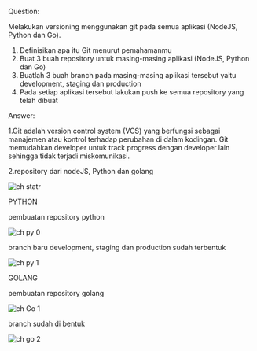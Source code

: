 Question:

Melakukan versioning menggunakan git pada semua aplikasi (NodeJS, Python dan Go).

1.  Definisikan apa itu Git menurut pemahamanmu
2. Buat 3 buah repository untuk masing-masing aplikasi (NodeJS, Python dan Go)
3. Buatlah 3 buah branch pada masing-masing aplikasi tersebut yaitu development, staging dan production
4. Pada setiap aplikasi tersebut lakukan push ke semua repository yang telah dibuat

Answer:


1.Git adalah version control system (VCS) yang berfungsi sebagai manajemen atau kontrol
terhadap perubahan di dalam kodingan. Git memudahkan developer untuk track progress
dengan developer lain sehingga tidak terjadi miskomunikasi.

2.repository dari nodeJS, Python dan golang

![ch statr](https://user-images.githubusercontent.com/91004163/225695961-18aca089-1609-4183-b59b-0555d95b4abe.png)

PYTHON

pembuatan repository python

![ch py 0](https://user-images.githubusercontent.com/91004163/225696033-7f772ab0-f5c8-42aa-b246-3ee24a3c3571.png)

branch baru development, staging dan production sudah terbentuk

![ch py 1](https://user-images.githubusercontent.com/91004163/225696041-64c71789-6f99-4c42-84de-28a1a03b33a7.png)

GOLANG

pembuatan repository golang

![ch Go 1](https://user-images.githubusercontent.com/91004163/225696102-15277340-2125-4320-bfeb-91b888668e4f.png)

branch sudah di bentuk

![ch go 2](https://user-images.githubusercontent.com/91004163/225696119-268dd025-a7df-435b-a1d1-02d13a899330.png)



